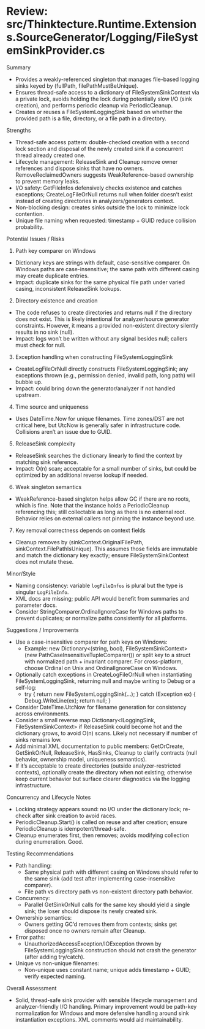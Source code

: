 # Review: src/Thinktecture.Runtime.Extensions.SourceGenerator/Logging/FileSystemSinkProvider.cs

Summary
- Provides a weakly-referenced singleton that manages file-based logging sinks keyed by (fullPath, filePathMustBeUnique).
- Ensures thread-safe access to a dictionary of FileSystemSinkContext via a private lock, avoids holding the lock during potentially slow I/O (sink creation), and performs periodic cleanup via PeriodicCleanup.
- Creates or reuses a FileSystemLoggingSink based on whether the provided path is a file, directory, or a file path in a directory.

Strengths
- Thread-safe access pattern: double-checked creation with a second lock section and disposal of the newly created sink if a concurrent thread already created one.
- Lifecycle management: ReleaseSink and Cleanup remove owner references and dispose sinks that have no owners. RemoveReclaimedOwners suggests WeakReference-based ownership to prevent memory leaks.
- I/O safety: GetFileInfos defensively checks existence and catches exceptions; CreateLogFileOrNull returns null when folder doesn’t exist instead of creating directories in analyzers/generators context.
- Non-blocking design: creates sinks outside the lock to minimize lock contention.
- Unique file naming when requested: timestamp + GUID reduce collision probability.

Potential Issues / Risks
1) Path key comparer on Windows
- Dictionary keys are strings with default, case-sensitive comparer. On Windows paths are case-insensitive; the same path with different casing may create duplicate entries.
- Impact: duplicate sinks for the same physical file path under varied casing, inconsistent ReleaseSink lookups.

2) Directory existence and creation
- The code refuses to create directories and returns null if the directory does not exist. This is likely intentional for analyzer/source generator constraints. However, it means a provided non-existent directory silently results in no sink (null).
- Impact: logs won’t be written without any signal besides null; callers must check for null.

3) Exception handling when constructing FileSystemLoggingSink
- CreateLogFileOrNull directly constructs FileSystemLoggingSink; any exceptions thrown (e.g., permission denied, invalid path, long path) will bubble up.
- Impact: could bring down the generator/analyzer if not handled upstream.

4) Time source and uniqueness
- Uses DateTime.Now for unique filenames. Time zones/DST are not critical here, but UtcNow is generally safer in infrastructure code. Collisions aren’t an issue due to GUID.

5) ReleaseSink complexity
- ReleaseSink searches the dictionary linearly to find the context by matching sink reference.
- Impact: O(n) scan; acceptable for a small number of sinks, but could be optimized by an additional reverse lookup if needed.

6) Weak singleton semantics
- WeakReference-based singleton helps allow GC if there are no roots, which is fine. Note that the instance holds a PeriodicCleanup referencing this; still collectable as long as there is no external root. Behavior relies on external callers not pinning the instance beyond use.

7) Key removal correctness depends on context fields
- Cleanup removes by (sinkContext.OriginalFilePath, sinkContext.FilePathIsUnique). This assumes those fields are immutable and match the dictionary key exactly; ensure FileSystemSinkContext does not mutate these.

Minor/Style
- Naming consistency: variable `logFileInfos` is plural but the type is singular `LogFileInfo`.
- XML docs are missing; public API would benefit from summaries and parameter docs.
- Consider StringComparer.OrdinalIgnoreCase for Windows paths to prevent duplicates; or normalize paths consistently for all platforms.

Suggestions / Improvements
- Use a case-insensitive comparer for path keys on Windows:
  - Example: new Dictionary<(string, bool), FileSystemSinkContext>(new PathCaseInsensitiveTupleComparer()) or split key to a struct with normalized path + invariant comparer. For cross-platform, choose Ordinal on Unix and OrdinalIgnoreCase on Windows.
- Optionally catch exceptions in CreateLogFileOrNull when instantiating FileSystemLoggingSink, returning null and maybe writing to Debug or a self-log:
  - try { return new FileSystemLoggingSink(...); } catch (Exception ex) { Debug.WriteLine(ex); return null; }
- Consider DateTime.UtcNow for filename generation for consistency across environments.
- Consider a small reverse map Dictionary<ILoggingSink, FileSystemSinkContext> if ReleaseSink could become hot and the dictionary grows, to avoid O(n) scans. Likely not necessary if number of sinks remains low.
- Add minimal XML documentation to public members: GetOrCreate, GetSinkOrNull, ReleaseSink, HasSinks, Cleanup to clarify contracts (null behavior, ownership model, uniqueness semantics).
- If it’s acceptable to create directories (outside analyzer-restricted contexts), optionally create the directory when not existing; otherwise keep current behavior but surface clearer diagnostics via the logging infrastructure.

Concurrency and Lifecycle Notes
- Locking strategy appears sound: no I/O under the dictionary lock; re-check after sink creation to avoid races.
- PeriodicCleanup.Start() is called on reuse and after creation; ensure PeriodicCleanup is idempotent/thread-safe.
- Cleanup enumerates first, then removes; avoids modifying collection during enumeration. Good.

Testing Recommendations
- Path handling:
  - Same physical path with different casing on Windows should refer to the same sink (add test after implementing case-insensitive comparer).
  - File path vs directory path vs non-existent directory path behavior.
- Concurrency:
  - Parallel GetSinkOrNull calls for the same key should yield a single sink; the loser should dispose its newly created sink.
- Ownership semantics:
  - Owners getting GC’d removes them from contexts; sinks get disposed once no owners remain after Cleanup.
- Error paths:
  - UnauthorizedAccessException/IOException thrown by FileSystemLoggingSink construction should not crash the generator (after adding try/catch).
- Unique vs non-unique filenames:
  - Non-unique uses constant name; unique adds timestamp + GUID; verify expected naming.

Overall Assessment
- Solid, thread-safe sink provider with sensible lifecycle management and analyzer-friendly I/O handling. Primary improvement would be path-key normalization for Windows and more defensive handling around sink instantiation exceptions. XML comments would aid maintainability.
